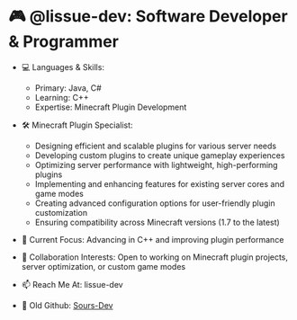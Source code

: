# 🎮 @lissue-dev: Software Developer & Programmer


- 💻 Languages & Skills:  
  - Primary: Java, C#  
  - Learning: C++  
  - Expertise: Minecraft Plugin Development
    
- 🛠️ Minecraft Plugin Specialist:  
  - Designing efficient and scalable plugins for various server needs  
  - Developing custom plugins to create unique gameplay experiences  
  - Optimizing server performance with lightweight, high-performing plugins  
  - Implementing and enhancing features for existing server cores and game modes  
  - Creating advanced configuration options for user-friendly plugin customization  
  - Ensuring compatibility across Minecraft versions (1.7 to the latest) 

  
- 🚀 Current Focus: Advancing in C++ and improving plugin performance  
- 🤝 Collaboration Interests: Open to working on Minecraft plugin projects, server optimization, or custom game modes  
- 📫 Reach Me At: lissue-dev

- 🔗 Old Github: [Sours-Dev](https://github.com/Sours-Dev)
